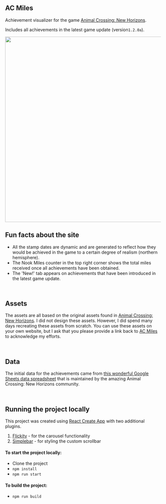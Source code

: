 ## AC Miles

Achievement visualizer for the game [Animal Crossing: New Horizons](https://www.animal-crossing.com/new-horizons).

Includes all achievements in the latest game update (version`1.2.0a`).

<img src="https://acmiles.com/site-thumb-1200x600.jpg" width="600">

<br>

## Fun facts about the site

- All the stamp dates are dynamic and are generated to reflect how they would be achieved in the game to a certain degree of realism (northern hemisphere).
- The Nook Miles counter in the top right corner shows the total miles received once all achievements have been obtained.
- The 'New!' tab appears on achievements that have been introduced in the latest game update.

<br>

## Assets

The assets are all based on the original assets found in [Animal Crossing: New Horizons](https://www.animal-crossing.com/new-horizons/). I did not design these assets. However, I did spend many days recreating these assets from scratch. You can use these assets on your own website, but I ask that you please provide a link back to [AC Miles](https://acmiles.com) to acknowledge my efforts.

<br>

## Data

The initial data for the achievements came from [this wonderful Google Sheets data spreadsheet](https://docs.google.com/spreadsheets/d/13d_LAJPlxMa_DubPTuirkIV4DERBMXbrWQsmSh8ReK4) that is maintained by the amazing Animal Crossing: New Horizons community.

<br>

## Running the project locally

This project was created using [React Create App](https://reactjs.org/docs/create-a-new-react-app.html#create-react-app) with two additional plugins.

1. [Flickity](https://flickity.metafizzy.co/) - for the carousel functionality
2. [Simplebar](https://github.com/Grsmto/simplebar) - for styling the custom scrollbar

#### To start the project locally:

- Clone the project
- `npm install`
- `npm run start`

#### To build the project:

- `npm run build`
